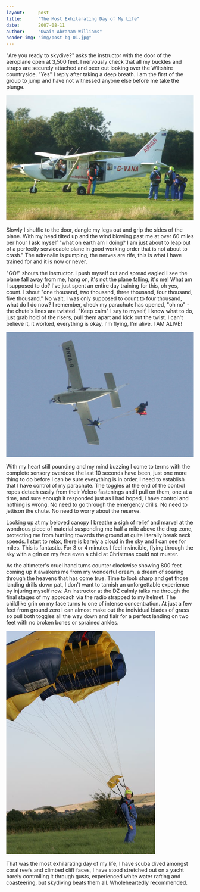 ```yaml
---
layout:     post
title:      "The Most Exhilarating Day of My Life"
date:       2007-08-11
author:     "Owain Abraham-Williams"
header-img: "img/post-bg-01.jpg"
---
```


"Are you ready to skydive?" asks the instructor with the door of the aeroplane open at 3,500 feet. I nervously check that all my buckles and straps are securely attached and peer out looking over the Wiltshire countryside. "Yes" I reply after taking a deep breath. I am the first of the group to jump and have not witnessed anyone else before me take the plunge.

![Climbing aboard the plane](/img/post-01-01.jpg)

Slowly I shuffle to the door, dangle my legs out and grip the sides of the plane. With my head tilted up and the wind blowing past me at over 60 miles per hour I ask myself "what on earth am I doing? I am just about to leap out of a perfectly serviceable plane in good working order that is not about to crash." The adrenalin is pumping, the nerves are rife, this is what I have trained for and it is now or never.

"GO!" shouts the instructor. I push myself out and spread eagled I see the plane fall away from me, hang on, it's not the plane falling, it's me! What am I supposed to do? I've just spent an entire day training for this, oh yes, count. I shout "one thousand, two thousand, three thousand, four thousand, five thousand." No wait, I was only supposed to count to four thousand, what do I do now? I remember, check my parachute has opened, "oh no" - the chute's lines are twisted. "Keep calm" I say to myself, I know what to do, just grab hold of the risers, pull them apart and kick out the twist. I can't believe it, it worked, everything is okay, I'm flying, I'm alive. I AM ALIVE!

![Jumping out of the plane](/img/post-01-02.jpg)

With my heart still pounding and my mind buzzing I come to terms with the complete sensory overdose the last 10 seconds have been, just one more thing to do before I can be sure everything is in order, I need to establish that I have control of my parachute. The toggles at the end of the control ropes detach easily from their Velcro fastenings and I pull on them, one at a time, and sure enough it responded just as I had hoped, I have control and nothing is wrong. No need to go through the emergency drills. No need to jettison the chute. No need to worry about the reserve.

Looking up at my beloved canopy I breathe a sigh of relief and marvel at the wondrous piece of material suspending me half a mile above the drop zone, protecting me from hurtling towards the ground at quite literally break neck speeds. I start to relax, there is barely a cloud in the sky and I can see for miles. This is fantastic. For 3 or 4 minutes I feel invincible, flying through the sky with a grin on my face even a child at Christmas could not muster.

As the altimeter's cruel hand turns counter clockwise showing 800 feet coming up it awakens me from my wonderful dream, a dream of soaring through the heavens that has come true. Time to look sharp and get those landing drills down pat, I don't want to tarnish an unforgettable experience by injuring myself now. An instructor at the DZ calmly talks me through the final stages of my approach via the radio strapped to my helmet. The childlike grin on my face turns to one of intense concentration. At just a few feet from ground zero I can almost make out the individual blades of grass so pull both toggles all the way down and flair for a perfect landing on two feet with no broken bones or sprained ankles.

![Landing back at the DZ](/img/post-01-03.jpg)

That was the most exhilarating day of my life, I have scuba dived amongst coral reefs and climbed cliff faces, I have stood stretched out on a yacht barely controlling it through gusts, experienced white water rafting and coasteering, but skydiving beats them all. Wholeheartedly recommended.